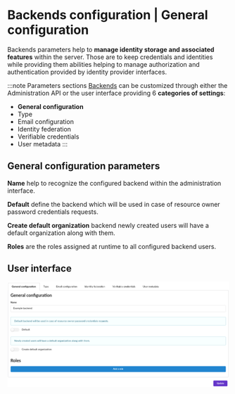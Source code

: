 # Backends configuration | General configuration

Backends parameters help to __manage identity storage and associated features__ within the server. Those are to keep credentials and identities while providing them abilities helping to manage authorization and authentication provided by identity provider interfaces.

:::note Parameters sections
[Backends](/docs/provider-configuration/configure-backends) can be customized through either the Administration API or the user interface providing 6 __categories of settings__:

- __General configuration__
- Type
- Email configuration
- Identity federation
- Verifiable credentials
- User metadata
:::

## General configuration parameters

<div class="parameters">

__Name__ help to recognize the configured backend within the administration interface.

__Default__ define the backend which will be used in case of resource owner password credentials requests.

__Create default organization__ backend newly created users will have a default organization along with them.

__Roles__ are the roles assigned at runtime to all configured backend users.

</div>

## User interface

![backend form](/assets/images/backends-general-configuration.png)

